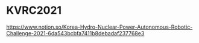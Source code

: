 # KVRC2021
https://www.notion.so/Korea-Hydro-Nuclear-Power-Autonomous-Robotic-Challenge-2021-6da543bcbfa7411b8debadaf237768e3
